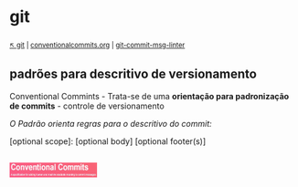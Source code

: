# git

<sub>[:arrow_upper_left: git](readme.md) \| [conventionalcommits.org](https://www.conventionalcommits.org/en/v1.0.0/) | [git-commit-msg-linter](../../npm/padraocommit/git-commit-msg-linter/readme.md)<sub>

## padrões para descritivo de versionamento

Conventional Commints - Trata-se de uma **orientação para padronização de commits** - controle de versionamento

*O Padrão orienta regras para o descritivo do commit:*

<type>[optional scope]: <description>
[optional body]
[optional footer(s)]

<sub></sub>
--
<img src="../../imgs/conventionalcommits.JPG" width="153" height="26"/>
